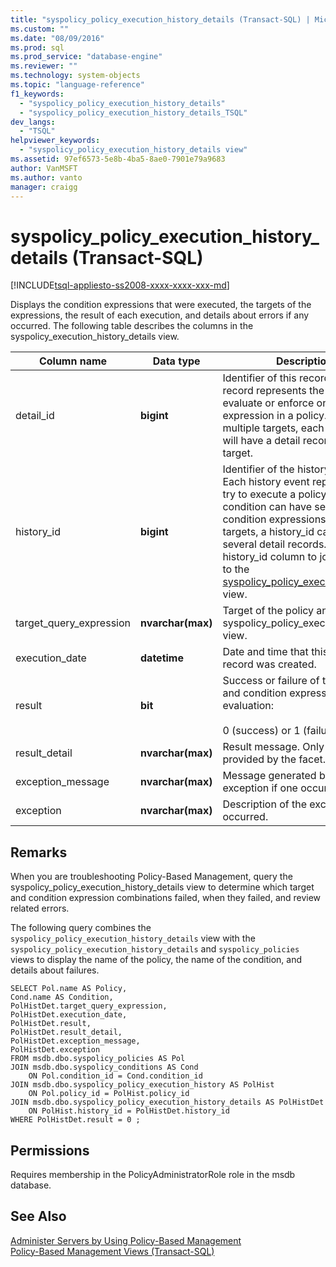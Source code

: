 ```yaml
---
title: "syspolicy_policy_execution_history_details (Transact-SQL) | Microsoft Docs"
ms.custom: ""
ms.date: "08/09/2016"
ms.prod: sql
ms.prod_service: "database-engine"
ms.reviewer: ""
ms.technology: system-objects
ms.topic: "language-reference"
f1_keywords: 
  - "syspolicy_policy_execution_history_details"
  - "syspolicy_policy_execution_history_details_TSQL"
dev_langs: 
  - "TSQL"
helpviewer_keywords: 
  - "syspolicy_policy_execution_history_details view"
ms.assetid: 97ef6573-5e8b-4ba5-8ae0-7901e79a9683
author: VanMSFT
ms.author: vanto
manager: craigg
---
```

# syspolicy_policy_execution_history_details (Transact-SQL)
[!INCLUDE[tsql-appliesto-ss2008-xxxx-xxxx-xxx-md](../../includes/tsql-appliesto-ss2008-xxxx-xxxx-xxx-md.md)]

  Displays the condition expressions that were executed, the targets of the expressions, the result of each execution, and details about errors if any occurred. The following table describes the columns in the syspolicy_execution_history_details view.  
  
  
|Column name|Data type|Description|  
|-----------------|---------------|-----------------|  
|detail_id|**bigint**|Identifier of this record. Each record represents the attempt to evaluate or enforce one condition expression in a policy. If applied to multiple targets, each condition will have a detail record for each target.|  
|history_id|**bigint**|Identifier of the history event. Each history event represents one try to execute a policy. Because a condition can have several condition expressions and several targets, a history_id can create several detail records. Use the history_id column to join this view to the [syspolicy_policy_execution_history](../../relational-databases/system-catalog-views/syspolicy-policy-execution-history-transact-sql.md) view.|  
|target_query_expression|**nvarchar(max)**|Target of the policy and syspolicy_policy_execution_history view.|  
|execution_date|**datetime**|Date and time that this detail record was created.|  
|result|**bit**|Success or failure of this target and condition expression evaluation:<br /><br /> 0 (success) or 1 (failure).|  
|result_detail|**nvarchar(max)**|Result message. Only available if provided by the facet.|  
|exception_message|**nvarchar(max)**|Message generated by the exception if one occurred.|  
|exception|**nvarchar(max)**|Description of the exception if one occurred.|  
  
## Remarks  
 When you are troubleshooting Policy-Based Management, query the syspolicy_policy_execution_history_details view to determine which target and condition expression combinations failed, when they failed, and review related errors.  
  
 The following query combines the `syspolicy_policy_execution_history_details` view with the `syspolicy_policy_execution_history_details` and `syspolicy_policies` views to display the name of the policy, the name of the condition, and details about failures.  
  
```  
SELECT Pol.name AS Policy,   
Cond.name AS Condition,   
PolHistDet.target_query_expression,   
PolHistDet.execution_date,   
PolHistDet.result,   
PolHistDet.result_detail,   
PolHistDet.exception_message,   
PolHistDet.exception   
FROM msdb.dbo.syspolicy_policies AS Pol  
JOIN msdb.dbo.syspolicy_conditions AS Cond  
    ON Pol.condition_id = Cond.condition_id  
JOIN msdb.dbo.syspolicy_policy_execution_history AS PolHist  
    ON Pol.policy_id = PolHist.policy_id  
JOIN msdb.dbo.syspolicy_policy_execution_history_details AS PolHistDet  
    ON PolHist.history_id = PolHistDet.history_id  
WHERE PolHistDet.result = 0 ;  
```  
  
## Permissions  
 Requires membership in the PolicyAdministratorRole role in the msdb database.  
  
## See Also  
 [Administer Servers by Using Policy-Based Management](../../relational-databases/policy-based-management/administer-servers-by-using-policy-based-management.md)   
 [Policy-Based Management Views &#40;Transact-SQL&#41;](../../relational-databases/system-catalog-views/policy-based-management-views-transact-sql.md)  
  
  
